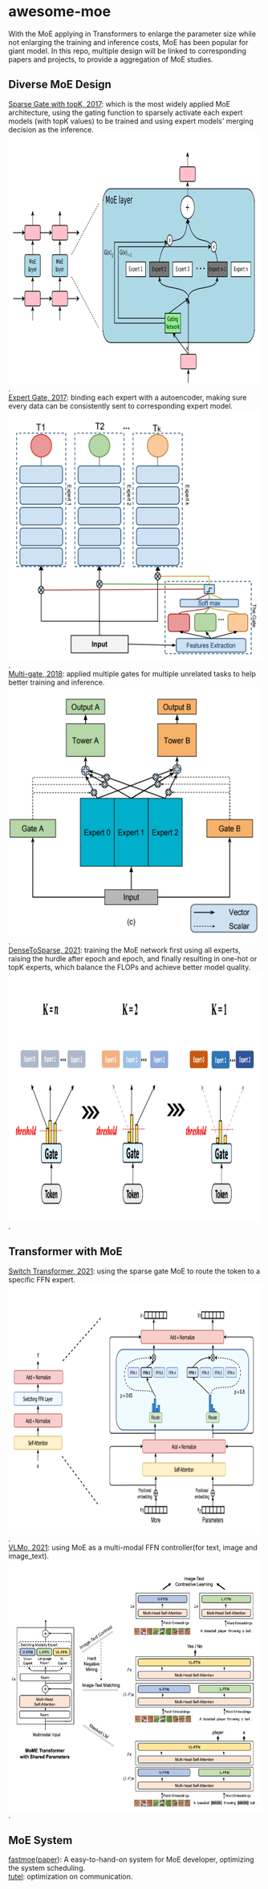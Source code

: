 # awesome-moe

With the MoE applying in Transformers to enlarge the parameter size while not enlarging the training and inference costs, MoE has been popular for giant model. In this repo, multiple design will be linked to corresponding papers and projects, to provide a aggregation of MoE studies.
## Diverse MoE Design
[Sparse Gate with topK, 2017](https://openreview.net/pdf?id=B1ckMDqlg): which is the most widely applied MoE architecture, using the gating function to sparsely activate each expert models (with topK values) to be trained and using expert models' merging decision as the inference.  
<img src="https://github.com/dannyxiaocn/awesome-moe/raw/main/pictures/sparse%20gate.png" height="500" div align=center>.  
[Expert Gate, 2017](https://openaccess.thecvf.com/content_cvpr_2017/papers/Aljundi_Expert_Gate_Lifelong_CVPR_2017_paper.pdf): binding each expert with a autoencoder, making sure every data can be consistently sent to corresponding expert model.  
<img src="https://github.com/dannyxiaocn/awesome-moe/raw/main/pictures/expert%20gate.png" height="500" div align=center>.  
[Multi-gate, 2018](https://dl.acm.org/doi/pdf/10.1145/3219819.3220007): applied multiple gates for multiple unrelated tasks to help better training and inference.  
<img src="https://github.com/dannyxiaocn/awesome-moe/raw/main/pictures/multi%20gate.png" height="500" div align=center>.  
[DenseToSparse, 2021](https://arxiv.org/pdf/2112.14397.pdf): training the MoE network first using all experts, raising the hurdle after epoch and epoch, and finally resulting in one-hot or topK experts, which balance the FLOPs and achieve better model quality. <img src="https://github.com/dannyxiaocn/awesome-moe/raw/main/pictures/dense2sparse.png" height="500" div align=center>.  
## Transformer with MoE
[Switch Transformer, 2021](https://arxiv.org/pdf/2101.03961.pdf): using the sparse gate MoE to route the token to a specific FFN expert.  
<img src="https://github.com/dannyxiaocn/awesome-moe/raw/main/pictures/Switch%20Transformer.png" height="500" div align=center>.  
[VLMo, 2021](https://arxiv.org/pdf/2111.02358.pdf): using MoE as a multi-modal FFN controller(for text, image and image_text).  
<img src="https://github.com/dannyxiaocn/awesome-moe/raw/main/pictures/vlmo.png" height="500" div align=center>.  
## MoE System
[fastmoe](https://github.com/laekov/fastmoe)([paper](https://arxiv.org/pdf/2103.13262.pdf)): A easy-to-hand-on system for MoE developer, optimizing the system scheduling.  
[tutel](https://github.com/microsoft/tutel): optimization on communication.  
